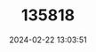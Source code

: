 ---
title: "135818"
category: "Odorrana monjerai"
draft: false
date: 2024-02-22 13:03:51
languages:
  English: ["Mount Jerai Frog"]
---